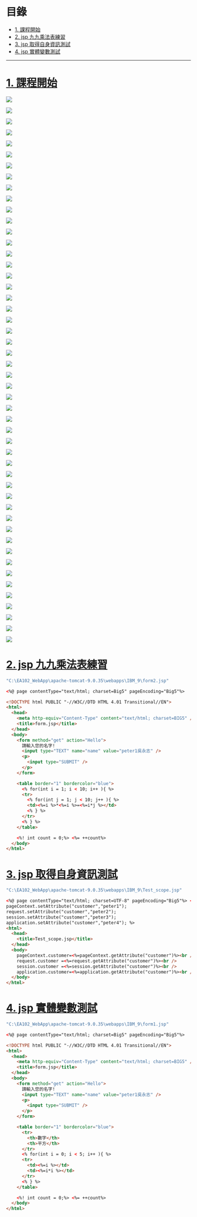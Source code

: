<h1 id="top">目錄</h1>

- [1. 課程開始](#s1)
- [2. jsp 九九乘法表練習](#s2)
- [3. jsp 取得自身資訊測試](#s3)
- [4. jsp 實體變數測試](#s4)

---

# <a id='s1' class='md-title' href='#top'>1. 課程開始</a>

<p><img src='./image/01.p151.dio.svg'></p>
<p><img src='./image/02.p153.dio.svg'></p>
<p><img src='./image/03.p155.dio.svg'></p>
<p><img src='./image/04.code.dio.svg'></p>
<p><img src='./image/05.code.dio.svg'></p>
<p><img src='./image/06.code.dio.svg'></p>
<p><img src='./image/07.p151.dio.svg'></p>
<p><img src='./image/08.p157.dio.svg'></p>
<p><img src='./image/09.p273.dio.svg'></p>
<p><img src='./image/10.code.dio.svg'></p>
<p><img src='./image/11.p158.dio.svg'></p>
<p><img src='./image/12.code.dio.svg'></p>
<p><img src='./image/13.code.dio.svg'></p>
<p><img src='./image/14.code.dio.svg'></p>
<p><img src='./image/15.code.dio.svg'></p>
<p><img src='./image/16.code.dio.svg'></p>
<p><img src='./image/17.code.dio.svg'></p>
<p><img src='./image/18.code.dio.svg'></p>
<p><img src='./image/19.p154.dio.svg'></p>
<p><img src='./image/20.p25.dio.svg'></p>
<p><img src='./image/21.p65.dio.svg'></p>
<p><img src='./image/22.p102.dio.svg'></p>
<p><img src='./image/23.p163.dio.svg'></p>
<p><img src='./image/24.p168.dio.svg'></p>
<p><img src='./image/25.code.dio.svg'></p>
<p><img src='./image/26.code.dio.svg'></p>
<p><img src='./image/27.p159.dio.svg'></p>
<p><img src='./image/28.p164.dio.svg'></p>
<p><img src='./image/29.p160.dio.svg'></p>
<p><img src='./image/30.p50.dio.svg'></p>
<p><img src='./image/31.p51.dio.svg'></p>
<p><img src='./image/32.code.dio.svg'></p>
<p><img src='./image/33.code.dio.svg'></p>
<p><img src='./image/34.p161.dio.svg'></p>
<p><img src='./image/35.code.dio.svg'></p>
<p><img src='./image/36.code.dio.svg'></p>
<p><img src='./image/37.code.dio.svg'></p>
<p><img src='./image/38.code.dio.svg'></p>
<p><img src='./image/39.code.dio.svg'></p>
<p><img src='./image/40.code.dio.svg'></p>
<p><img src='./image/41.p434.dio.svg'></p>
<p><img src='./image/42.code.dio.svg'></p>
<p><img src='./image/43.p2.dio.svg'></p>
<p><img src='./image/44.p162.dio.svg'></p>
<p><img src='./image/45.p115.dio.svg'></p>
<p><img src='./image/46.p92.dio.svg'></p>
<p><img src='./image/47.p91.dio.svg'></p>
<p><img src='./image/48.p52.dio.svg'></p>
<p><img src='./image/49.p150.dio.svg'></p>
<p><img src='./image/50.p101.dio.svg'></p>

# <a id='s2' class='md-title' href='#top'>2. jsp 九九乘法表練習</a>

```cs
"C:\EA102_WebApp\apache-tomcat-9.0.35\webapps\IBM_9\form2.jsp"
```

```html
<%@ page contentType="text/html; charset=Big5" pageEncoding="Big5"%>

<!DOCTYPE html PUBLIC "-//W3C//DTD HTML 4.01 Transitional//EN">
<html>
  <head>
    <meta http-equiv="Content-Type" content="text/html; charset=BIG5" />
    <title>form.jsp</title>
  </head>
  <body>
    <form method="get" action="Hello">
      請輸入您的名字!
      <input type="TEXT" name="name" value="peter1吳永志" />
      <p>
        <input type="SUBMIT" />
      </p>
    </form>

    <table border="1" bordercolor="blue">
      <% for(int i = 1; i < 10; i++ ){ %>
      <tr>
        <% for(int j = 1; j < 10; j++ ){ %>
        <td><%=i %>*<%=i %>=<%=i*j %></td>
        <% } %>
      </tr>
      <% } %>
    </table>

    <%! int count = 0;%> <%= ++count%>
  </body>
</html>
```

# <a id='s3' class='md-title' href='#top'>3. jsp 取得自身資訊測試</a>

```cs
"C:\EA102_WebApp\apache-tomcat-9.0.35\webapps\IBM_9\Test_scope.jsp"
```

```html
<%@ page contentType="text/html; charset=UTF-8" pageEncoding="Big5"%> <%
pageContext.setAttribute("customer","peter1");
request.setAttribute("customer","peter2");
session.setAttribute("customer","peter3");
application.setAttribute("customer","peter4"); %>
<html>
  <head>
    <title>Test_scope.jsp</title>
  </head>
  <body>
    pageContext.customer=<%=pageContext.getAttribute("customer")%><br />
    request.customer =<%=request.getAttribute("customer")%><br />
    session.customer =<%=session.getAttribute("customer")%><br />
    application.customer=<%=application.getAttribute("customer")%><br />
  </body>
</html>
```

# <a id='s4' class='md-title' href='#top'>4. jsp 實體變數測試</a>

```cs
"C:\EA102_WebApp\apache-tomcat-9.0.35\webapps\IBM_9\form1.jsp"
```

```html
<%@ page contentType="text/html; charset=Big5" pageEncoding="Big5"%>

<!DOCTYPE html PUBLIC "-//W3C//DTD HTML 4.01 Transitional//EN">
<html>
  <head>
    <meta http-equiv="Content-Type" content="text/html; charset=BIG5" />
    <title>form.jsp</title>
  </head>
  <body>
    <form method="get" action="Hello">
      請輸入您的名字!
      <input type="TEXT" name="name" value="peter1吳永志" />
      <p>
        <input type="SUBMIT" />
      </p>
    </form>

    <table border="1" bordercolor="blue">
      <tr>
        <th>數字</th>
        <th>平方</th>
      </tr>
      <% for(int i = 0; i < 5; i++ ){ %>
      <tr>
        <td><%=i %></td>
        <td><%=i*i %></td>
      </tr>
      <% } %>
    </table>

    <%! int count = 0;%> <%= ++count%>
  </body>
</html>
```
